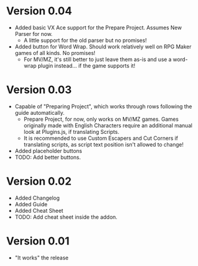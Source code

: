 # Version 0.04
+ Added basic VX Ace support for the Prepare Project. Assumes New Parser for now.
    + A little support for the old parser but no promises!
+ Added button for Word Wrap. Should work relatively well on RPG Maker games of all kinds. No promises!
    + For MV/MZ, it's still better to just leave them as-is and use a word-wrap plugin instead... if the game supports it!

# Version 0.03
+ Capable of "Preparing Project", which works through rows following the guide automatically.
    + Prepare Project, for now, only works on MV/MZ games. Games originally made with English Characters require an additional manual look at Plugins.js, if translating Scripts.
    + It is recommended to use Custom Escapers and Cut Corners if translating scripts, as script text position isn't allowed to change!
+ Added placeholder buttons
+ TODO: Add better buttons.

# Version 0.02
+ Added Changelog
+ Added Guide
+ Added Cheat Sheet
+ TODO: Add cheat sheet inside the addon.

# Version 0.01
+ "It works" the release